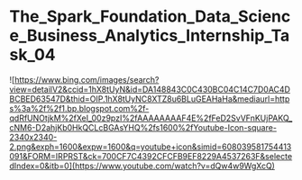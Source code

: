 # The_Spark_Foundation_Data_Science_Business_Analytics_Internship_Task_04

![https://www.bing.com/images/search?view=detailV2&ccid=1hX8tUyN&id=DA148843C0C430BC04C14C7D0AC4DBCBED63547D&thid=OIP.1hX8tUyNC8XTZ8u6BLuGEAHaHa&mediaurl=https%3a%2f%2f1.bp.blogspot.com%2f-qdRfUNOtjkM%2fXeI_00z9pzI%2fAAAAAAAAF4E%2fFeD2SvVFnKUjPAKQ_cNM6-D2ahjKb0HkQCLcBGAsYHQ%2fs1600%2fYoutube-Icon-square-2340x2340-2.png&exph=1600&expw=1600&q=youtube+icon&simid=608039581754413091&FORM=IRPRST&ck=700CF7C4392CFCFB9EF8229A4537263F&selectedIndex=0&itb=0](https://www.youtube.com/watch?v=dQw4w9WgXcQ)
